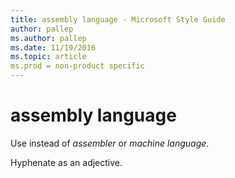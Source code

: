 ```yaml
---
title: assembly language - Microsoft Style Guide
author: pallep
ms.author: pallep
ms.date: 11/19/2016
ms.topic: article
ms.prod = non-product specific
---
```


# assembly language

Use instead of *assembler* or *machine language*. 

Hyphenate as an adjective.

